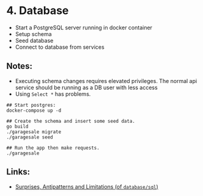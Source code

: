 # 4. Database

- Start a PostgreSQL server running in docker container
- Setup schema
- Seed database
- Connect to database from services

## Notes:

- Executing schema changes requires elevated privileges. The normal api service 
should be running as a DB user with less access
- Using `Select *` has problems.

```
## Start postgres:
docker-compose up -d

## Create the schema and insert some seed data.
go build
./garagesale migrate
./garagesale seed

## Run the app then make requests.
./garagesale
```

## Links:

- [Surprises, Antipatterns and Limitations (of `database/sql`)](http://go-database-sql.org/surprises.html)
